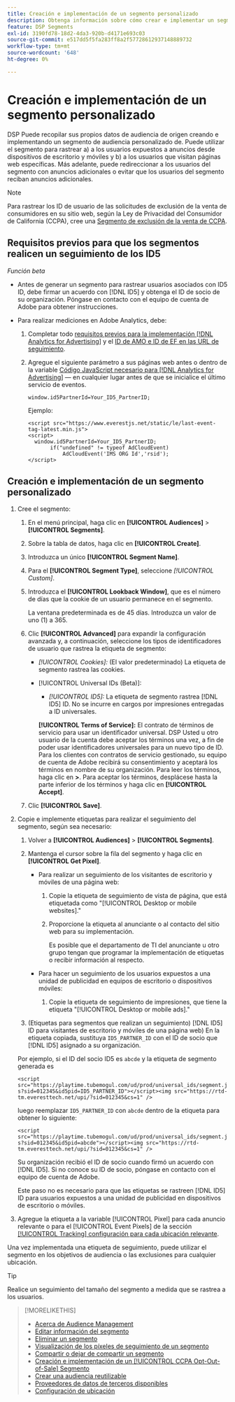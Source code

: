 ```yaml
---
title: Creación e implementación de un segmento personalizado
description: Obtenga información sobre cómo crear e implementar un segmento personalizado para rastrear usuarios expuestos a anuncios o usuarios que visitan sus páginas web.
feature: DSP Segments
exl-id: 3190fd78-18d2-4da3-920b-d4171e693c03
source-git-commit: e517dd5f5fa283ff8a2f57728612937148889732
workflow-type: tm+mt
source-wordcount: '648'
ht-degree: 0%

---
```


# Creación e implementación de un segmento personalizado

DSP Puede recopilar sus propios datos de audiencia de origen creando e implementando un segmento de audiencia personalizado de. Puede utilizar el segmento para rastrear a) a los usuarios expuestos a anuncios desde dispositivos de escritorio y móviles y b) a los usuarios que visitan páginas web específicas. Más adelante, puede redireccionar a los usuarios del segmento con anuncios adicionales o evitar que los usuarios del segmento reciban anuncios adicionales.

>[!NOTE]
>
>Para rastrear los ID de usuario de las solicitudes de exclusión de la venta de consumidores en su sitio web, según la Ley de Privacidad del Consumidor de California (CCPA), cree una [Segmento de exclusión de la venta de CCPA](ccpa-opt-out-segment-create.md).

## Requisitos previos para que los segmentos realicen un seguimiento de los ID5

*Función beta*

* Antes de generar un segmento para rastrear usuarios asociados con ID5 ID, debe firmar un acuerdo con [!DNL ID5] y obtenga el ID de socio de su organización. Póngase en contacto con el equipo de cuenta de Adobe para obtener instrucciones.

* Para realizar mediciones en Adobe Analytics, debe:

   1. Completar todo [requisitos previos para la implementación [!DNL Analytics for Advertising]](/help/integrations/analytics/prerequisites.md) y el [ID de AMO e ID de EF en las URL de seguimiento](/help/integrations/analytics/ids.md).

   1. Agregue el siguiente parámetro a sus páginas web antes o dentro de la variable [Código JavaScript necesario para [!DNL Analytics for Advertising]](/help/integrations/analytics/javascript.md) — en cualquier lugar antes de que se inicialice el último servicio de eventos.

      ```window.id5PartnerId=Your_ID5_PartnerID;```

      Ejemplo:

      ```
      <script src="https://www.everestjs.net/static/le/last-event-tag-latest.min.js">
      <script>
        window.id5PartnerId=Your_ID5_PartnerID;
             if("undefined" != typeof AdCloudEvent)
                 AdCloudEvent('IMS ORG Id','rsid');
      </script>
      ```

## Creación e implementación de un segmento personalizado

1. Cree el segmento:

   1. En el menú principal, haga clic en **[!UICONTROL Audiences]** > **[!UICONTROL Segments]**.

   1. Sobre la tabla de datos, haga clic en **[!UICONTROL Create]**.

   1. Introduzca un único **[!UICONTROL Segment Name]**.

   1. Para el **[!UICONTROL Segment Type]**, seleccione *[!UICONTROL Custom]*.

   1. Introduzca el **[!UICONTROL Lookback Window]**, que es el número de días que la cookie de un usuario permanece en el segmento.

      La ventana predeterminada es de 45 días. Introduzca un valor de uno (1) a 365.

   1. Clic **[!UICONTROL Advanced]** para expandir la configuración avanzada y, a continuación, seleccione los tipos de identificadores de usuario que rastrea la etiqueta de segmento:

      * *[!UICONTROL Cookies]:* (El valor predeterminado) La etiqueta de segmento rastrea las cookies.

      * [!UICONTROL Universal IDs (Beta)]:

         * *[!UICONTROL ID5]:* La etiqueta de segmento rastrea [!DNL ID5] ID. No se incurre en cargos por impresiones entregadas a ID universales.

        **[!UICONTROL Terms of Service]:** El contrato de términos de servicio para usar un identificador universal. DSP Usted u otro usuario de la cuenta debe aceptar los términos una vez, a fin de poder usar identificadores universales para un nuevo tipo de ID. Para los clientes con contratos de servicio gestionado, su equipo de cuenta de Adobe recibirá su consentimiento y aceptará los términos en nombre de su organización. Para leer los términos, haga clic en **>**. Para aceptar los términos, desplácese hasta la parte inferior de los términos y haga clic en **[!UICONTROL Accept]**.

   1. Clic **[!UICONTROL Save]**.

1. Copie e implemente etiquetas para realizar el seguimiento del segmento, según sea necesario:

   1. Volver a **[!UICONTROL Audiences]** > **[!UICONTROL Segments]**.

   1. Mantenga el cursor sobre la fila del segmento y haga clic en **[!UICONTROL Get Pixel]**.

      * Para realizar un seguimiento de los visitantes de escritorio y móviles de una página web:

         1. Copie la etiqueta de seguimiento de vista de página, que está etiquetada como &quot;[!UICONTROL Desktop or mobile websites].&quot;

         1. Proporcione la etiqueta al anunciante o al contacto del sitio web para su implementación.

            Es posible que el departamento de TI del anunciante u otro grupo tengan que programar la implementación de etiquetas o recibir información al respecto.

      * Para hacer un seguimiento de los usuarios expuestos a una unidad de publicidad en equipos de escritorio o dispositivos móviles:

         1. Copie la etiqueta de seguimiento de impresiones, que tiene la etiqueta &quot;[!UICONTROL Desktop or mobile ads].&quot;

   1. (Etiquetas para segmentos que realizan un seguimiento) [!DNL ID5] ID para visitantes de escritorio y móviles de una página web) En la etiqueta copiada, sustituya `ID5_PARTNER_ID` con el ID de socio que [!DNL ID5] asignado a su organización.

   Por ejemplo, si el ID del socio ID5 es `abcde` y la etiqueta de segmento generada es

   ```<script src="https://playtime.tubemogul.com/ud/prod/universal_ids/segment.js?sid=012345&id5pid=ID5_PARTNER_ID"></script><img src="https://rtd-tm.everesttech.net/upi/?sid=012345&cs=1" />```

   luego reemplazar `ID5_PARTNER_ID` con `abcde` dentro de la etiqueta para obtener lo siguiente:

   ```<script src="https://playtime.tubemogul.com/ud/prod/universal_ids/segment.js?sid=012345&id5pid=abcde"></script><img src="https://rtd-tm.everesttech.net/upi/?sid=012345&cs=1" />```

   Su organización recibió el ID de socio cuando firmó un acuerdo con [!DNL ID5]. Si no conoce su ID de socio, póngase en contacto con el equipo de cuenta de Adobe.

   Este paso no es necesario para que las etiquetas se rastreen [!DNL ID5] ID para usuarios expuestos a una unidad de publicidad en dispositivos de escritorio o móviles.

1. Agregue la etiqueta a la variable [!UICONTROL Pixel] para cada anuncio relevante o para el [!UICONTROL Event Pixels] de la sección [[!UICONTROL Tracking] configuración para cada ubicación relevante](/help/dsp/campaign-management/placements/placement-settings.md#placement-tracking).

Una vez implementada una etiqueta de seguimiento, puede utilizar el segmento en los objetivos de audiencia o las exclusiones para cualquier ubicación.

>[!TIP]
>
>Realice un seguimiento del tamaño del segmento a medida que se rastrea a los usuarios.

>[!MORELIKETHIS]
>
>* [Acerca de Audience Management](audience-about.md)
>* [Editar información del segmento](segment-edit.md)
>* [Eliminar un segmento](segment-delete.md)
>* [Visualización de los píxeles de seguimiento de un segmento](segment-view-pixels.md)
>* [Compartir o dejar de compartir un segmento](segment-share.md)
>* [Creación e implementación de un [!UICONTROL CCPA Opt-Out-of-Sale] Segmento](ccpa-opt-out-segment-create.md)
>* [Crear una audiencia reutilizable](reusable-audience-create.md)
>* [Proveedores de datos de terceros disponibles](third-party-data-providers.md)
>* [Configuración de ubicación](/help/dsp/campaign-management/placements/placement-settings.md)
